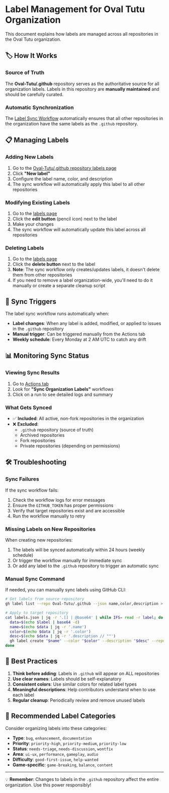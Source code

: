 # Label Management for Oval Tutu Organization

This document explains how labels are managed across all repositories in the Oval Tutu organization.

## 🏷️ How It Works

### Source of Truth
The **Oval-Tutu/.github** repository serves as the authoritative source for all organization labels. Labels in this repository are **manually maintained** and should be carefully curated.

### Automatic Synchronization
The [Label Sync Workflow](../.github/workflows/sync-labels.yml) automatically ensures that all other repositories in the organization have the same labels as the `.github` repository.

## 📋 Managing Labels

### Adding New Labels
1. Go to the [Oval-Tutu/.github repository labels page](https://github.com/Oval-Tutu/.github/labels)
2. Click **"New label"**
3. Configure the label name, color, and description
4. The sync workflow will automatically apply this label to all other repositories

### Modifying Existing Labels
1. Go to the [labels page](https://github.com/Oval-Tutu/.github/labels)
2. Click the **edit button** (pencil icon) next to the label
3. Make your changes
4. The sync workflow will automatically update this label across all repositories

### Deleting Labels
1. Go to the [labels page](https://github.com/Oval-Tutu/.github/labels)
2. Click the **delete button** next to the label
3. **Note**: The sync workflow only creates/updates labels, it doesn't delete them from other repositories
4. If you need to remove a label organization-wide, you'll need to do it manually or create a separate cleanup script

## 🔄 Sync Triggers

The label sync workflow runs automatically when:

- **Label changes**: When any label is added, modified, or applied to issues in the `.github` repository
- **Manual trigger**: Can be triggered manually from the Actions tab
- **Weekly schedule**: Every Monday at 2 AM UTC to catch any drift

## 📊 Monitoring Sync Status

### Viewing Sync Results
1. Go to [Actions tab](https://github.com/Oval-Tutu/.github/actions)
2. Look for **"Sync Organization Labels"** workflows
3. Click on a run to see detailed logs and summary

### What Gets Synced
- ✅ **Included**: All active, non-fork repositories in the organization
- ❌ **Excluded**: 
  - `.github` repository (source of truth)
  - Archived repositories
  - Fork repositories
  - Private repositories (depending on permissions)

## 🛠️ Troubleshooting

### Sync Failures
If the sync workflow fails:
1. Check the workflow logs for error messages
2. Ensure the `GITHUB_TOKEN` has proper permissions
3. Verify that target repositories exist and are accessible
4. Run the workflow manually to retry

### Missing Labels on New Repositories
When creating new repositories:
1. The labels will be synced automatically within 24 hours (weekly schedule)
2. Or trigger the workflow manually for immediate sync
3. Or add any label to the `.github` repository to trigger an automatic sync

### Manual Sync Command
If needed, you can manually sync labels using GitHub CLI:

```bash
# Get labels from source repository
gh label list --repo Oval-Tutu/.github --json name,color,description > labels.json

# Apply to target repository
cat labels.json | jq -r '.[] | @base64' | while IFS= read -r label; do
  data=$(echo $label | base64 -d)
  name=$(echo $data | jq -r '.name')
  color=$(echo $data | jq -r '.color')
  desc=$(echo $data | jq -r '.description // ""')
  gh label create "$name" --color "$color" --description "$desc" --repo Oval-Tutu/TARGET-REPO --force
done
```

## 📝 Best Practices

1. **Think before adding**: Labels in `.github` will appear on ALL repositories
2. **Use clear names**: Labels should be self-explanatory
3. **Consistent colors**: Use similar colors for related label types
4. **Meaningful descriptions**: Help contributors understand when to use each label
5. **Regular cleanup**: Periodically review and remove unused labels

## 🎯 Recommended Label Categories

Consider organizing labels into these categories:

- **Type**: `bug`, `enhancement`, `documentation`
- **Priority**: `priority-high`, `priority-medium`, `priority-low`
- **Status**: `needs-triage`, `needs-discussion`, `wontfix`
- **Area**: `ui-ux`, `performance`, `gameplay`, `audio`
- **Difficulty**: `good-first-issue`, `help-wanted`
- **Game-specific**: `game-breaking`, `balance`, `content`

---

💡 **Remember**: Changes to labels in the `.github` repository affect the entire organization. Use this power responsibly!